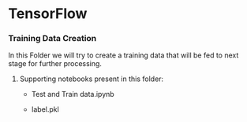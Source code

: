 # TensorFlow

### Training Data Creation

In this Folder we will try to create a training data that will be fed to next stage for further processing.

1. Supporting notebooks present in this folder:
    
    - Test and Train data.ipynb
    
    - label.pkl
